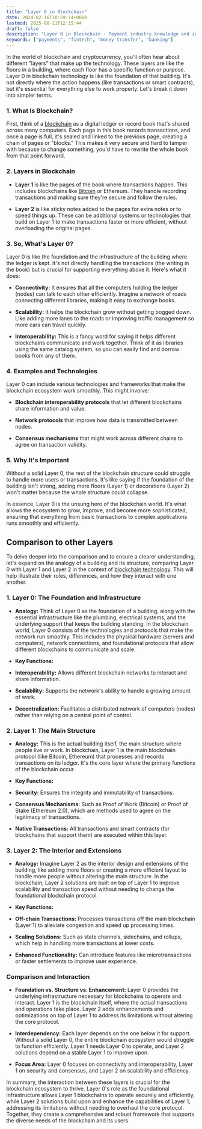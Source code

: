 ```yaml
---
title: "Layer 0 in Blockchain"
date: 2024-02-16T18:59:14+0000
lastmod: 2025-08-11T12:15:44
draft: false
description: "Layer 0 in Blockchain - Payment industry knowledge and insights"
keywords: ["payments", "fintech", "money transfer", "banking"]
---
```


In the world of blockchain and cryptocurrency, you'll often hear about different "layers" that make up the technology. These layers are like the floors in a building, where each floor has a specific function or purpose. Layer 0 in blockchain technology is like the foundation of that building. It's not directly where the action happens (like transactions or smart contracts), but it's essential for everything else to work properly. Let's break it down into simpler terms.

### 1. What Is Blockchain?

First, think of a [blockchain](https://faisalkhanllc.xyz/resources/payments-wiki/b/blockchain/) as a digital ledger or record book that's shared across many computers. Each page in this book records transactions, and once a page is full, it's sealed and linked to the previous page, creating a chain of pages or "blocks." This makes it very secure and hard to tamper with because to change something, you'd have to rewrite the whole book from that point forward.

### 2. Layers in Blockchain

- **Layer 1** is like the pages of the book where transactions happen. This includes blockchains like [Bitcoin](https://faisalkhanllc.xyz/resources/payments-wiki/b/bitcoin/) or Ethereum. They handle recording transactions and making sure they're secure and follow the rules.

- **Layer 2** is like sticky notes added to the pages for extra notes or to speed things up. These can be additional systems or technologies that build on Layer 1 to make transactions faster or more efficient, without overloading the original pages.

### 3. So, What's Layer 0?

Layer 0 is like the foundation and the infrastructure of the building where the ledger is kept. It's not directly handling the transactions (the writing in the book) but is crucial for supporting everything above it. Here's what it does:

- **Connectivity:** It ensures that all the computers holding the ledger (nodes) can talk to each other efficiently. Imagine a network of roads connecting different libraries, making it easy to exchange books.

- **Scalability:** It helps the blockchain grow without getting bogged down. Like adding more lanes to the roads or improving traffic management so more cars can travel quickly.

- **Interoperability:** This is a fancy word for saying it helps different blockchains communicate and work together. Think of it as libraries using the same catalog system, so you can easily find and borrow books from any of them.

### 4. Examples and Technologies

Layer 0 can include various technologies and frameworks that make the blockchain ecosystem work smoothly. This might involve:

- **Blockchain interoperability protocols** that let different blockchains share information and value.

- **Network protocols** that improve how data is transmitted between nodes.

- **Consensus mechanisms** that might work across different chains to agree on transaction validity.

### 5. Why It's Important

Without a solid Layer 0, the rest of the blockchain structure could struggle to handle more users or transactions. It's like saying if the foundation of the building isn't strong, adding more floors (Layer 1) or decorations (Layer 2) won't matter because the whole structure could collapse.

In essence, Layer 0 is the unsung hero of the blockchain world. It's what allows the ecosystem to grow, improve, and become more sophisticated, ensuring that everything from basic transactions to complex applications runs smoothly and efficiently.

## Comparison to other Layers

To delve deeper into the comparison and to ensure a clearer understanding, let's expand on the analogy of a building and its structure, comparing Layer 0 with Layer 1 and Layer 2 in the context of [blockchain technology](https://faisalkhanllc.xyz/resources/payments-wiki/b/blockchain/blockchain-technology/). This will help illustrate their roles, differences, and how they interact with one another.

### 1. Layer 0: The Foundation and Infrastructure

- **Analogy:** Think of Layer 0 as the foundation of a building, along with the essential infrastructure like the plumbing, electrical systems, and the underlying support that keeps the building standing. In the blockchain world, Layer 0 consists of the technologies and protocols that make the network run smoothly. This includes the physical hardware (servers and computers), network connections, and foundational protocols that allow different blockchains to communicate and scale.

- **Key Functions:**

- **Interoperability:** Allows different blockchain networks to interact and share information.

- **Scalability:** Supports the network's ability to handle a growing amount of work.

- **Decentralization:** Facilitates a distributed network of computers (nodes) rather than relying on a central point of control.

### 2. Layer 1: The Main Structure

- **Analogy:** This is the actual building itself, the main structure where people live or work. In blockchain, Layer 1 is the main blockchain protocol (like Bitcoin, Ethereum) that processes and records transactions on its ledger. It's the core layer where the primary functions of the blockchain occur.

- **Key Functions:**

- **Security:** Ensures the integrity and immutability of transactions.

- **Consensus Mechanisms:** Such as Proof of Work (Bitcoin) or Proof of Stake (Ethereum 2.0), which are methods used to agree on the legitimacy of transactions.

- **Native Transactions:** All transactions and smart contracts (for blockchains that support them) are executed within this layer.

### 3. Layer 2: The Interior and Extensions

- **Analogy:** Imagine Layer 2 as the interior design and extensions of the building, like adding more floors or creating a more efficient layout to handle more people without altering the main structure. In the blockchain, Layer 2 solutions are built on top of Layer 1 to improve scalability and transaction speed without needing to change the foundational blockchain protocol.

- **Key Functions:**

- **Off-chain Transactions:** Processes transactions off the main blockchain (Layer 1) to alleviate congestion and speed up processing times.

- **Scaling Solutions:** Such as state channels, sidechains, and rollups, which help in handling more transactions at lower costs.

- **Enhanced Functionality:** Can introduce features like microtransactions or faster settlements to improve user experience.

### Comparison and Interaction

- **Foundation vs. Structure vs. Enhancement:** Layer 0 provides the underlying infrastructure necessary for blockchains to operate and interact. Layer 1 is the blockchain itself, where the actual transactions and operations take place. Layer 2 adds enhancements and optimizations on top of Layer 1 to address its limitations without altering the core protocol.

- **Interdependency:** Each layer depends on the one below it for support. Without a solid Layer 0, the entire blockchain ecosystem would struggle to function efficiently. Layer 1 needs Layer 0 to operate, and Layer 2 solutions depend on a stable Layer 1 to improve upon.

- **Focus Area:** Layer 0 focuses on connectivity and interoperability, Layer 1 on security and consensus, and Layer 2 on scalability and efficiency.

In summary, the interaction between these layers is crucial for the blockchain ecosystem to thrive. Layer 0's role as the foundational infrastructure allows Layer 1 blockchains to operate securely and efficiently, while Layer 2 solutions build upon and enhance the capabilities of Layer 1, addressing its limitations without needing to overhaul the core protocol. Together, they create a comprehensive and robust framework that supports the diverse needs of the blockchain and its users.